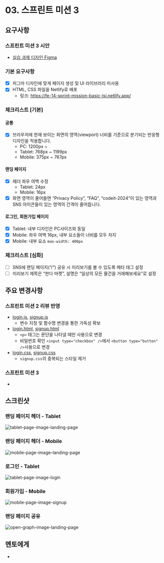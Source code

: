 # 03. 스프린트 미션 3

## 요구사항

### 스프린트 미션 3 시안

- [실습 과제 디자인 Figma](https://www.figma.com/design/IVkRlYWHY74QlgmxqA99Ym/%EC%8A%A4%ED%94%84%EB%A6%B0%ED%8A%B8-%EB%AF%B8%EC%85%98?node-id=63-3453)

### 기본 요구사항

- [x] 피그마 디자인에 맞게 페이지 생성 및 UI 라이브러리 미사용
- [x] HTML, CSS 파일을 Netlify로 배포
  - 링크: https://fe-14-sprint-mission-basic-lsj.netlify.app/

### 체크리스트 [기본]

#### 공통
- [x] 브라우저에 현재 보이는 화면의 영역(viewport) 너비를 기준으로 분기되는 반응형 디자인을 적용합니다.
  - PC: 1200px ~
  - Tablet: 768px ~ 1199px
  - Mobile: 375px ~ 767px

#### 랜딩 페이지
- [x] 헤더 좌우 여백 수정
  - Tablet: 24px
  - Mobile: 16px
- [x] 화면 영역이 줄어들면 “Privacy Policy”, “FAQ”, “codeit-2024”이 있는 영역과 SNS 아이콘들이 있는 영역의 간격이 줄어듭니다.

#### 로그인, 회원가입 페이지
- [x] Tablet: 내부 디자인은 PC사이즈와 동일
- [x] Mobile: 좌우 여백 16px, 내부 요소들이 너비를 모두 차지
- [x] Mobile: 내부 요소 `max-width: 400px`

### 체크리스트 [심화]

- [ ] SNS에 랜딩 페이지(“/”) 공유 시 미리보기를 볼 수 있도록 메타 태그 설정
- [ ] 미리보기 제목은 “판다 마켓”, 설명은 “일상의 모든 물건을 거래해보세요”로 설정

## 주요 변경사항

### 스프린트 미션 2 리뷰 반영
- [login.js](./scripts/login.js), [signup.js](./scripts/signup.js)
  - 변수 지정 및 함수명 변경을 통한 가독성 확보
- [login.html](./login.html), [signup.html](./signup.html)
  - `<p>` 태그는 문단을 나타낼 때만 사용으로 변경
  - 비밀번호 확인 `<input type="checkbox" />`에서 `<button type="button" />`사용으로 변경
- [login.css](./styles/login.css), [signup.css](./styles/signup.css)
  - `signup.css`의 중복되는 스타일 제거

### 스프린트 미션 3
- 

## 스크린샷

### 랜딩 페이지 헤더 - Tablet
![tablet-page-image-landing-page](./assets/screenshot/landing-page-tablet.png)

### 랜딩 페이지 헤더 - Mobile
![mobile-page-image-landing-page](./assets/screenshot/landing-page-mobile.png)

### 로그인 - Tablet
![tablet-page-image-login](./assets/screenshot/login-page-tablet.png)

### 회원가입 - Mobile
![mobile-page-image-signup](./assets/screenshot/signup-page-mobile.png)

### 랜딩 페이지 공유
![open-graph-image-landing-page](./assets/screenshot/landing-page-open-graph.jpg)

## 멘토에게

- 